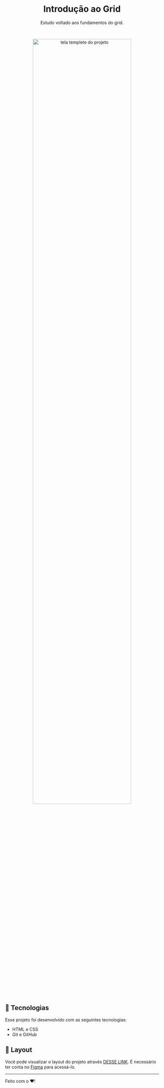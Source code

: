 <h1 align="center"> Introdução ao Grid </h1>

<p align="center">
Estudo voltado aos fundamentos do grid.
</p>
<br>

<p align="center">
  <img alt="tela templete do projeto" src="assets/templete.png" width="80%">
</p>


## 🚀 Tecnologias

Esse projeto foi desenvolvido com as seguintes tecnologias:

- HTML e CSS 
- Git e GitHub


## 🔖 Layout

Você pode visualizar o layout do projeto através [DESSE LINK](https://www.figma.com/file/xgy27M33lWWA2noj9WYEFH/Galaxies-%E2%80%A2-Projeto-Explorer-(Community)?node-id=0%3A1&mode=dev). É necessário ter conta no [Figma](https://figma.com) para acessá-lo.

---

Feito com o ❤️!
